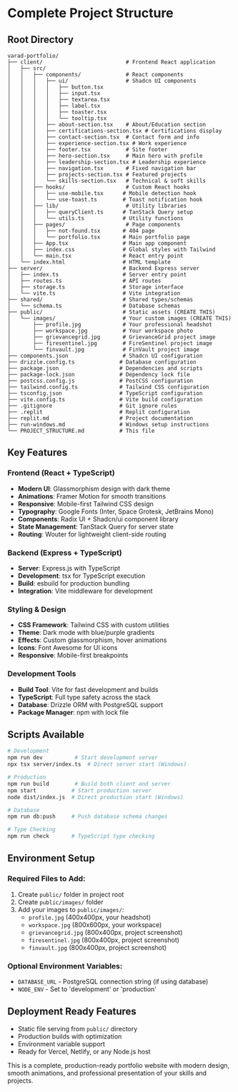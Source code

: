 # Complete Project Structure

## Root Directory
```
varad-portfolio/
├── client/                          # Frontend React application
│   ├── src/
│   │   ├── components/              # React components
│   │   │   ├── ui/                  # Shadcn UI components
│   │   │   │   ├── button.tsx
│   │   │   │   ├── input.tsx
│   │   │   │   ├── textarea.tsx
│   │   │   │   ├── label.tsx
│   │   │   │   ├── toaster.tsx
│   │   │   │   └── tooltip.tsx
│   │   │   ├── about-section.tsx    # About/Education section
│   │   │   ├── certifications-section.tsx # Certifications display
│   │   │   ├── contact-section.tsx  # Contact form and info
│   │   │   ├── experience-section.tsx # Work experience
│   │   │   ├── footer.tsx           # Site footer
│   │   │   ├── hero-section.tsx     # Main hero with profile
│   │   │   ├── leadership-section.tsx # Leadership experience
│   │   │   ├── navigation.tsx       # Fixed navigation bar
│   │   │   ├── projects-section.tsx # Featured projects
│   │   │   └── skills-section.tsx   # Technical & soft skills
│   │   ├── hooks/                   # Custom React hooks
│   │   │   ├── use-mobile.tsx      # Mobile detection hook
│   │   │   └── use-toast.ts        # Toast notification hook
│   │   ├── lib/                     # Utility libraries
│   │   │   ├── queryClient.ts      # TanStack Query setup
│   │   │   └── utils.ts            # Utility functions
│   │   ├── pages/                   # Page components
│   │   │   ├── not-found.tsx       # 404 page
│   │   │   └── portfolio.tsx       # Main portfolio page
│   │   ├── App.tsx                 # Main app component
│   │   ├── index.css               # Global styles with Tailwind
│   │   └── main.tsx                # React entry point
│   └── index.html                  # HTML template
├── server/                         # Backend Express server
│   ├── index.ts                    # Server entry point
│   ├── routes.ts                   # API routes
│   ├── storage.ts                  # Storage interface
│   └── vite.ts                     # Vite integration
├── shared/                         # Shared types/schemas
│   └── schema.ts                   # Database schemas
├── public/                         # Static assets (CREATE THIS)
│   └── images/                     # Your custom images (CREATE THIS)
│       ├── profile.jpg             # Your professional headshot
│       ├── workspace.jpg           # Your workspace photo
│       ├── grievancegrid.jpg       # GrievanceGrid project image
│       ├── firesentinel.jpg        # FireSentinel project image
│       └── finvault.jpg            # FinVault project image
├── components.json                 # Shadcn UI configuration
├── drizzle.config.ts              # Database configuration
├── package.json                   # Dependencies and scripts
├── package-lock.json              # Dependency lock file
├── postcss.config.js              # PostCSS configuration
├── tailwind.config.ts             # Tailwind CSS configuration
├── tsconfig.json                  # TypeScript configuration
├── vite.config.ts                 # Vite build configuration
├── .gitignore                     # Git ignore rules
├── .replit                        # Replit configuration
├── replit.md                      # Project documentation
├── run-windows.md                 # Windows setup instructions
└── PROJECT_STRUCTURE.md           # This file
```

## Key Features

### Frontend (React + TypeScript)
- **Modern UI**: Glassmorphism design with dark theme
- **Animations**: Framer Motion for smooth transitions
- **Responsive**: Mobile-first Tailwind CSS design
- **Typography**: Google Fonts (Inter, Space Grotesk, JetBrains Mono)
- **Components**: Radix UI + Shadcn/ui component library
- **State Management**: TanStack Query for server state
- **Routing**: Wouter for lightweight client-side routing

### Backend (Express + TypeScript)
- **Server**: Express.js with TypeScript
- **Development**: tsx for TypeScript execution
- **Build**: esbuild for production bundling
- **Integration**: Vite middleware for development

### Styling & Design
- **CSS Framework**: Tailwind CSS with custom utilities
- **Theme**: Dark mode with blue/purple gradients
- **Effects**: Custom glassmorphism, hover animations
- **Icons**: Font Awesome for UI icons
- **Responsive**: Mobile-first breakpoints

### Development Tools
- **Build Tool**: Vite for fast development and builds
- **TypeScript**: Full type safety across the stack
- **Database**: Drizzle ORM with PostgreSQL support
- **Package Manager**: npm with lock file

## Scripts Available

```bash
# Development
npm run dev          # Start development server
npx tsx server/index.ts  # Direct server start (Windows)

# Production
npm run build        # Build both client and server
npm start           # Start production server
node dist/index.js  # Direct production start (Windows)

# Database
npm run db:push     # Push database schema changes

# Type Checking
npm run check       # TypeScript type checking
```

## Environment Setup

### Required Files to Add:
1. Create `public/` folder in project root
2. Create `public/images/` folder
3. Add your images to `public/images/`:
   - `profile.jpg` (400x400px, your headshot)
   - `workspace.jpg` (800x600px, your workspace)
   - `grievancegrid.jpg` (800x400px, project screenshot)
   - `firesentinel.jpg` (800x400px, project screenshot)
   - `finvault.jpg` (800x400px, project screenshot)

### Optional Environment Variables:
- `DATABASE_URL` - PostgreSQL connection string (if using database)
- `NODE_ENV` - Set to 'development' or 'production'

## Deployment Ready Features
- Static file serving from `public/` directory
- Production builds with optimization
- Environment variable support
- Ready for Vercel, Netlify, or any Node.js host

This is a complete, production-ready portfolio website with modern design, smooth animations, and professional presentation of your skills and projects.